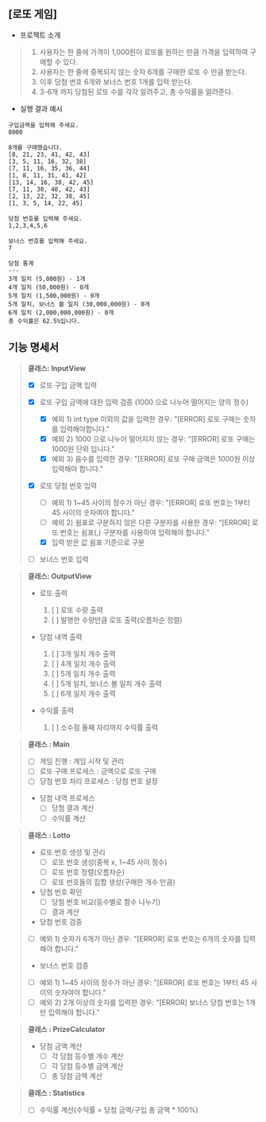 ## [로또 게임]

- 프로젝트 소개

> 1) 사용자는 한 줄에 가격이 1,000원이 로또를 원하는 만큼 가격을 입력하여 구매할 수 있다.
> 2) 사용자는 한 줄에 중복되지 않는 숫자 6개를 구매한 로또 수 만큼 받는다.
> 3) 이후 당첨 번호 6개와 보너스 번호 1개를 입력 받는다.
> 4) 3-6개 까지 당첨된 로또 수를 각각 알려주고, 총 수익률을 알려준다.

- 실행 결과 예시

```
구입금액을 입력해 주세요.
8000

8개를 구매했습니다.
[8, 21, 23, 41, 42, 43]
[3, 5, 11, 16, 32, 38]
[7, 11, 16, 35, 36, 44]
[1, 8, 11, 31, 41, 42]
[13, 14, 16, 38, 42, 45]
[7, 11, 30, 40, 42, 43]
[2, 13, 22, 32, 38, 45]
[1, 3, 5, 14, 22, 45]

당첨 번호를 입력해 주세요.
1,2,3,4,5,6

보너스 번호를 입력해 주세요.
7

당첨 통계
---
3개 일치 (5,000원) - 1개
4개 일치 (50,000원) - 0개
5개 일치 (1,500,000원) - 0개
5개 일치, 보너스 볼 일치 (30,000,000원) - 0개
6개 일치 (2,000,000,000원) - 0개
총 수익률은 62.5%입니다.
```

## 기능 명세서

> **클래스: InputView**
> - [x] 로또 구입 금액 입력
> 
> - [X] 로또 구입 금액에 대한 입력 검증 (1000 으로 나누어 떨어지는 양의 정수)
>    - [x] 예외 1) int type 이외의 값을 입력한 경우: "[ERROR] 로또 구매는 숫자를 입력해야합니다."
>    - [x] 예외 2) 1000 으로 나누어 떨어지지 않는 경우: "[ERROR] 로또 구매는 1000원 단위 입니다."
>    - [x] 예외 3) 음수를 입력한 경우: "[ERROR] 로또 구매 금액은 1000원 이상 입력해야 합니다."
>
> - [X] 로또 당첨 번호 입력
>   - [ ] 예외 1) 1~45 사이의 정수가 아닌 경우: "[ERROR] 로또 번호는 1부터 45 사이의 숫자여야 합니다."
>   - [ ] 예외 2) 쉼표로 구분하지 않은 다른 구분자를 사용한 경우: "[ERROR] 로또 번호는 쉼표(,) 구분자를 사용하여 입력해야 합니다."
>   - [x] 입력 받은 값 쉼표 기준으로 구분
>
> - [ ] 보너스 번호 입력


> **클래스: OutputView**
> - 로또 출력
>   1) [ ] 로또 수량 출력
>   2) [ ] 발행한 수량만큼 로또 출력(오름차순 정렬)
>
> - 당첨 내역 출력
>    1) [ ] 3개 일치 개수 출력
>    2) [ ] 4개 일치 개수 출력
>    3) [ ] 5개 일치 개수 출력
>    4) [ ] 5개 일치, 보너스 볼 일치 개수 출력
>    5) [ ] 6개 일치 개수 출력
>
> - 수익률 출력
>    1) [ ] 소수점 둘째 자리까지 수익률 출력



> **클래스 : Main**
> - [ ] 게임 진행 : 게임 시작 및 관리
> - [ ] 로또 구매 프로세스 : 금액으로 로또 구매
> - [ ] 당첨 번호 처리 프로세스 : 당첨 번호 설정
> - 당첨 내역 프로세스
>   - [ ] 당첨 결과 계산
>   - [ ] 수익률 계산

> **클래스 : Lotto**
> - 로또 번호 생성 및 관리
>   - [ ] 로또 번호 생성(중복 x, 1~45 사이 정수)
>   - [ ] 로또 번호 정렬(오름차순)
>   - [ ] 로또 번호들의 집합 생성(구매한 개수 만큼)
>
> - 당첨 번호 확인 
>   - [ ] 당첨 번호 비교(등수별로 함수 나누기)
>   - [ ] 결과 계산
>
> - 당첨 번호 검증
>  - [ ] 예외 1) 숫자가 6개가 아닌 경우: "[ERROR] 로또 번호는 6개의 숫자를 입력해야 합니다."
>
> - 보너스 번호 검증
>  - [ ] 예외 1) 1~45 사이의 정수가 아닌 경우: "[ERROR] 로또 번호는 1부터 45 사이의 숫자여야 합니다."
>  - [ ] 예외 2) 2개 이상의 숫자를 입력한 경우: "[ERROR] 보너스 당첨 번호는 1개만 입력해야 합니다."


> **클래스 : PrizeCalculator**
> - 당첨 금액 계산
>    - [ ] 각 당첨 등수별 개수 계산
>    - [ ] 각 당첨 등수별 금액 계산
>    - [ ] 총 당첨 금액 계산

> **클래스 : Statistics**
> - [ ] 수익률 계산(수익률 = 당첨 금액/구입 총 금액 * 100%)